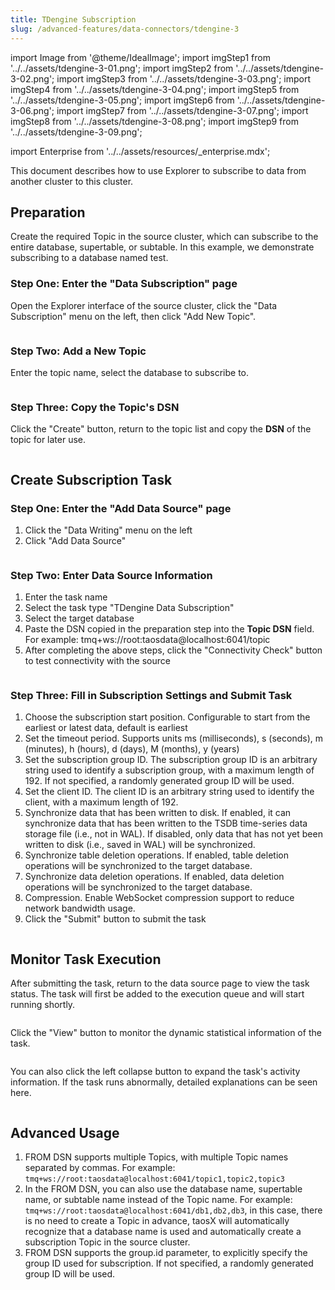 ```yaml
---
title: TDengine Subscription
slug: /advanced-features/data-connectors/tdengine-3
---
```


import Image from '@theme/IdealImage';
import imgStep1 from '../../assets/tdengine-3-01.png';
import imgStep2 from '../../assets/tdengine-3-02.png';
import imgStep3 from '../../assets/tdengine-3-03.png';
import imgStep4 from '../../assets/tdengine-3-04.png';
import imgStep5 from '../../assets/tdengine-3-05.png';
import imgStep6 from '../../assets/tdengine-3-06.png';
import imgStep7 from '../../assets/tdengine-3-07.png';
import imgStep8 from '../../assets/tdengine-3-08.png';
import imgStep9 from '../../assets/tdengine-3-09.png';

import Enterprise from '../../assets/resources/_enterprise.mdx';

<Enterprise/>

This document describes how to use Explorer to subscribe to data from another cluster to this cluster.

## Preparation

Create the required Topic in the source cluster, which can subscribe to the entire database, supertable, or subtable. In this example, we demonstrate subscribing to a database named test.

### Step One: Enter the "Data Subscription" page

Open the Explorer interface of the source cluster, click the "Data Subscription" menu on the left, then click "Add New Topic".

<figure>
<Image img={imgStep1} alt=""/>
</figure>

### Step Two: Add a New Topic

Enter the topic name, select the database to subscribe to.

<figure>
<Image img={imgStep2} alt=""/>
</figure>

### Step Three: Copy the Topic's DSN

Click the "Create" button, return to the topic list and copy the **DSN** of the topic for later use.

<figure>
<Image img={imgStep3} alt=""/>
</figure>

## Create Subscription Task

### Step One: Enter the "Add Data Source" page

1. Click the "Data Writing" menu on the left
2. Click "Add Data Source"

<figure>
<Image img={imgStep4} alt=""/>
</figure>

### Step Two: Enter Data Source Information

1. Enter the task name
2. Select the task type "TDengine Data Subscription"
3. Select the target database
4. Paste the DSN copied in the preparation step into the **Topic DSN** field. For example: tmq+ws://root:taosdata@localhost:6041/topic
5. After completing the above steps, click the "Connectivity Check" button to test connectivity with the source

<figure>
<Image img={imgStep5} alt=""/>
</figure>

### Step Three: Fill in Subscription Settings and Submit Task

1. Choose the subscription start position. Configurable to start from the earliest or latest data, default is earliest
2. Set the timeout period. Supports units ms (milliseconds), s (seconds), m (minutes), h (hours), d (days), M (months), y (years)
3. Set the subscription group ID. The subscription group ID is an arbitrary string used to identify a subscription group, with a maximum length of 192. If not specified, a randomly generated group ID will be used.
4. Set the client ID. The client ID is an arbitrary string used to identify the client, with a maximum length of 192.
5. Synchronize data that has been written to disk. If enabled, it can synchronize data that has been written to the TSDB time-series data storage file (i.e., not in WAL). If disabled, only data that has not yet been written to disk (i.e., saved in WAL) will be synchronized.
6. Synchronize table deletion operations. If enabled, table deletion operations will be synchronized to the target database.
7. Synchronize data deletion operations. If enabled, data deletion operations will be synchronized to the target database.
8. Compression. Enable WebSocket compression support to reduce network bandwidth usage.
9. Click the "Submit" button to submit the task

<figure>
<Image img={imgStep6} alt=""/>
</figure>

## Monitor Task Execution

After submitting the task, return to the data source page to view the task status. The task will first be added to the execution queue and will start running shortly.

<figure>
<Image img={imgStep7} alt=""/>
</figure>

Click the "View" button to monitor the dynamic statistical information of the task.

<figure>
<Image img={imgStep8} alt=""/>
</figure>

You can also click the left collapse button to expand the task's activity information. If the task runs abnormally, detailed explanations can be seen here.

<figure>
<Image img={imgStep9} alt=""/>
</figure>

## Advanced Usage

1. FROM DSN supports multiple Topics, with multiple Topic names separated by commas. For example: `tmq+ws://root:taosdata@localhost:6041/topic1,topic2,topic3`
2. In the FROM DSN, you can also use the database name, supertable name, or subtable name instead of the Topic name. For example: `tmq+ws://root:taosdata@localhost:6041/db1,db2,db3`, in this case, there is no need to create a Topic in advance, taosX will automatically recognize that a database name is used and automatically create a subscription Topic in the source cluster.
3. FROM DSN supports the group.id parameter, to explicitly specify the group ID used for subscription. If not specified, a randomly generated group ID will be used.
